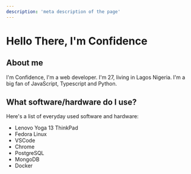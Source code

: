 ```yaml
---
description: 'meta description of the page'
---
```


# Hello There, I'm Confidence

## About me

I'm Confidence, I'm a web developer. I'm 27, living in Lagos Nigeria. I'm a big fan of JavaScript, Typescript and Python.

## What software/hardware do I use?

Here's a list of everyday used software and hardware:

- Lenovo Yoga 13 ThinkPad
- Fedora Linux
- VSCode
- Chrome
- PostgreSQL
- MongoDB
- Docker
